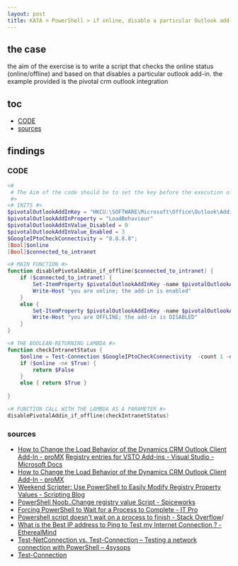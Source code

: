 ```yaml
---
layout: post
title: KATA > PowerShell > if online, disable a particular Outlook add-in
---
```

## the case	
the aim of the exercise is to write a script that checks the online status (online/offline) and based on that disables a particular outlook add-in. the example provided is the pivotal crm outlook integration

## toc
<!-- TOC -->

- [CODE](#code)
- [sources](#sources)

<!-- /TOC -->

## findings

### CODE
```powershell
<# 
 # The Aim of the code should be to set the key before the execution of the program and set it back after program finishes 
 #>
<# INITS #>
$pivotalOutlookAddInKey = "HKCU:\SOFTWARE\Microsoft\Office\Outlook\Addins\CdcSoftware.Pivotal.Office.Pim.Outlook.Version2010.Addin.Solution\"
$pivotalOutlookAddInProperty = "LoadBehaviour"
$pivotalOutlookAddInValue_Disabled = 0
$pivotalOutlookAddInValue_Enabled = 3
$GoogleIPtoCheckConnectivity = "8.8.8.8";
[Bool]$online
[Bool]$connected_to_intranet

<# MAIN FUNCTION #>
function disablePivotalAddin_if_offline($connected_to_intranet) {
    if ($connected_to_intranet) {
        Set-ItemProperty $pivotalOutlookAddInKey -name $pivotalOutlookAddInProperty -value $pivotalOutlookAddInValue_Enabled
        Write-Host "you are online; the add-in is enabled"
    }
    else {
        Set-ItemProperty $pivotalOutlookAddInKey -name $pivotalOutlookAddInProperty -value $pivotalOutlookAddInValue_Disabled
        Write-Host "you are OFFLINE; the add-in is DISABLED"
    }
}

<# THE BOOLEAN-RETURNING LAMBDA #>
function checkIntranetStatus {
    $online = Test-Connection $GoogleIPtoCheckConnectivity  -count 1 -quiet
    if ($online -ne $True) {
        return $False
    }
    else { return $True }
    
}

<# FUNCTION CALL WITH THE LAMBDA AS A PARAMETER #>
disablePivotalAddin_if_offline(checkIntranetStatus)
```

### sources
* [How to Change the Load Behavior of the Dynamics CRM Outlook Client Add-In - proMX](https://promx.net/en/2016/12/how-to-change-the-load-behavior-of-the-dynamics-crm-outlook-client-add-in/)
 [Registry entries for VSTO Add-ins - Visual Studio - Microsoft Docs](https://docs.microsoft.com/en-us/visualstudio/vsto/registry-entries-for-vsto-add-ins?view=vs-2019#LoadBehavior)
* [How to Change the Load Behavior of the Dynamics CRM Outlook Client Add-In - proMX](https://promx.net/en/2016/12/how-to-change-the-load-behavior-of-the-dynamics-crm-outlook-client-add-in/)
* [Weekend Scripter: Use PowerShell to Easily Modify Registry Property Values - Scripting Blog](https://devblogs.microsoft.com/scripting/weekend-scripter-use-powershell-to-easily-modify-registry-property-values/)
* [PowerShell Noob..Change registry value Script - Spiceworks](https://community.spiceworks.com/topic/2242482-powershell-noob-change-registry-value-script)
* [Forcing PowerShell to Wait for a Process to Complete - IT Pro](https://www.itprotoday.com/powershell/forcing-powershell-wait-process-complete)
* [Powershell script doesn't wait on a process to finish - Stack Overflow](https://stackoverflow.com/questions/44522819/powershell-script-doesnt-wait-on-a-process-to-finish)/
* [What is the Best IP address to Ping to Test my Internet Connection ? - EtherealMind](https://etherealmind.com/what-is-the-best-ip-address-to-ping-to-test-my-internet-connection/)
* [Test-NetConnection vs. Test-Connection – Testing a network connection with PowerShell – 4sysops](https://4sysops.com/archives/test-netconnection-vs-test-connection-testing-a-network-connection-with-powershell/)
* [Test-Connection](https://docs.microsoft.com/en-us/powershell/module/microsoft.powershell.management/test-connection?view=powershell-7)